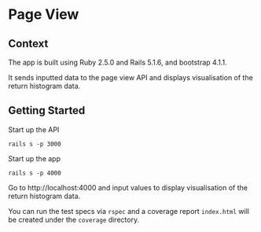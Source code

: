 # Page View

## Context

The app is built using Ruby 2.5.0 and Rails 5.1.6, and bootstrap 4.1.1.

It sends inputted data to the page view API and displays visualisation of the return histogram data.

## Getting Started

Start up the API

`rails s -p 3000`

Start up the app

`rails s -p 4000`

Go to http://localhost:4000 and input values to display visualisation of the return histogram data.

You can run the test specs via `rspec` and a coverage report `index.html` will be created under the `coverage` directory.
